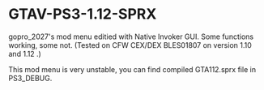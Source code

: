 # GTAV-PS3-1.12-SPRX
gopro_2027's mod menu editied with Native Invoker GUI. Some functions working, some not. (Tested on CFW CEX/DEX BLES01807 on version 1.10 and 1.12 .)

This mod menu is very unstable, you can find compiled GTA112.sprx file in PS3_DEBUG.
